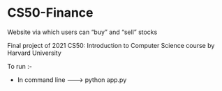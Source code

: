 # CS50-Finance
Website via which users can “buy” and “sell” stocks

Final project of 2021 CS50: Introduction to Computer Science course by Harvard University

To run :- 
- In command line ---> python app.py
